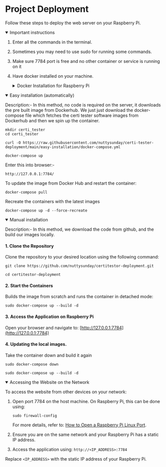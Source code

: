 # Project Deployment

Follow these steps to deploy the web server on your Raspberry Pi.


<details open>
<summary>Important instructions</summary>

1. Enter all the commands in the terminal.

2. Sometimes you may need to use sudo for running some commands.

3. Make sure 7784 port is free and no other container or service is running on it

4. Have docker installed on your machine.

   <details>
   <summary>Docker Installation for Raspberry Pi</summary>

   1. Install Docker:
      ```
      curl -sSL https://get.docker.com | sh
      sudo usermod -aG docker $USER
      docker --version
      ```

   2. Install Docker Compose:
      ```
      sudo curl -L "https://github.com/docker/compose/releases/download/v2.12.2/docker-compose-$(uname -s)-$(uname -m)" -o /usr/local/bin/docker-compose
      sudo mv /usr/local/bin/docker-compose /usr/bin/docker-compose
      sudo chmod +x /usr/bin/docker-compose
      docker-compose --version
      ```

   For other platforms, refer to the official Docker documentation: [Install Docker](https://www.docker.com/products/docker-desktop/).

   </details>
</details>



<details open>
<summary>Easy installation (automatically)</summary>

   Description:- In this method, no code is required on the server, it downloads the pre built image from Dockerhub. We just just download the docker-compose file which fetches the certi tester software images from Dockerhub and then we spin up the container.

   ```
   mkdir certi_tester
   cd certi_tester
   ```

   ```
   curl -O https://raw.githubusercontent.com/nuttysunday/certi-tester-deployment/main/easy-installation/docker-compose.yml
   ```

   ```
   docker-compose up
   ```

   Enter this into browser:-
   ```
   http://127.0.0.1:7784/
   ```

   To update the image from Docker Hub and restart the container:
   ```
   docker-compose pull
   ```

   Recreate the containers with the latest images
   ```
   docker-compose up -d --force-recreate
   ```

</details>


<details open>
<summary>Manual installation</summary>

Description:- In this method, we download the code from github, and the build our images locally.

#### 1. Clone the Repository

Clone the repository to your desired location using the following command:

```
git clone https://github.com/nuttysunday/certitestor-deployment.git
```

```
cd certitestor-deployment
```

#### 2. Start the Containers

Builds the image from scratch and runs the container in detached mode:
```
sudo docker-compose up --build -d
```

#### 3. Access the Application on Raspberry Pi

Open your browser and navigate to:
[http://127.0.0.1:7784](http://127.0.0.1:7784)


#### 4. Updating the local images.

Take the container down and build it again
```
sudo docker-compose down
```

```
sudo docker-compose up --build -d
```
</details>

<details open>
<summary>Accessing the Website on the Network</summary>

To access the website from other devices on your network:

1. Open port 7784 on the host machine. On Raspberry Pi, this can be done using:
   ```
   sudo firewall-config
   ```
   For more details, refer to: [How to Open a Raspberry Pi Linux Port](https://raspberrypi.stackexchange.com/questions/69123/how-to-open-a-raspberry-pi-linux-port).

2. Ensure you are on the same network and your Raspberry Pi has a static IP address. 

3. Access the application using:
   ```http://<IP_ADDRESS>:7784```

Replace `<IP_ADDRESS>` with the static IP address of your Raspberry Pi.
</details>